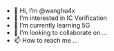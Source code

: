 - 👋 Hi, I’m @wanghu4x
- 👀 I’m interested in IC Verification
- 🌱 I’m currently learning 5G
- 💞️ I’m looking to collaborate on ...
- 📫 How to reach me ...

<!---
wanghu4x/wanghu4x is a ✨ special ✨ repository because its `README.md` (this file) appears on your GitHub profile.
You can click the Preview link to take a look at your changes.
--->
